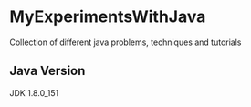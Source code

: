 # MyExperimentsWithJava
Collection of different java problems, techniques and tutorials

## Java Version
JDK 1.8.0_151
